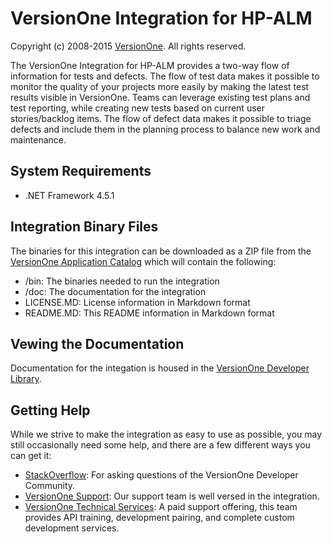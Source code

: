 # VersionOne Integration for HP-ALM

Copyright (c) 2008-2015 [VersionOne](http://versionone.com/). All rights reserved.

The VersionOne Integration for HP-ALM provides a two-way flow of information for tests and defects. The flow of test data makes it possible to monitor the quality of your projects more easily by making the latest test results visible in VersionOne. Teams can leverage existing test plans and test reporting, while creating new tests based on current user stories/backlog items. The flow of defect data makes it possible to triage defects and include them in the planning process to balance new work and maintenance.

## System Requirements

* .NET Framework 4.5.1

## Integration Binary Files

The binaries for this integration can be downloaded as a ZIP file from the [VersionOne Application Catalog](http://appcatalog.versionone.com/VersionOne.Integration.QualityCenter) which will contain the following:

* /bin: The binaries needed to run the integration  
* /doc: The documentation for the integration  
* LICENSE.MD: License information in Markdown format  
* README.MD: This README information in Markdown format  

## Vewing the Documentation
Documentation for the integation is housed in the [VersionOne Developer Library](https://community.versionone.com/Developers/Developer-Library/Integrations/VersionOne_Integration_for_HP-ALM).

## Getting Help

While we strive to make the integration as easy to use as possible, you may still occasionally need some help, and there are a few different ways you can get it:  

- [StackOverflow](http://stackoverflow.com/questions/tagged/versionone): For asking questions of the VersionOne Developer Community.  
- [VersionOne Support](): Our support team is well versed in the integration. 
- [VersionOne Technical Services](http://www.versionone.com/training/technical_services/): A paid support offering, this team provides API training, development pairing, and complete custom development services.  

